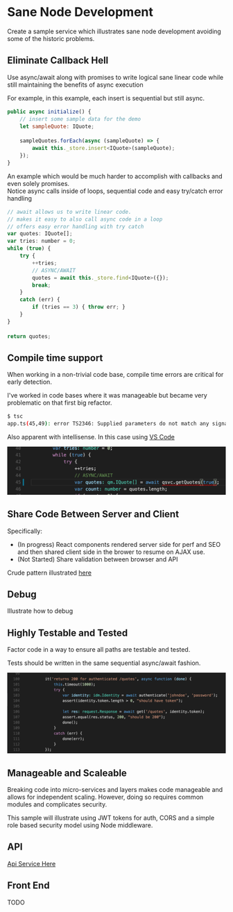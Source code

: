 # Sane Node Development

Create a sample service which illustrates sane node development avoiding some of the historic problems.

## Eliminate Callback Hell  

Use async/await along with promises to write logical sane linear code while still maintaining the benefits of async execution

For example, in this example, each insert is sequential but still async.

```javascript
public async initialize() {
    // insert some sample data for the demo
    let sampleQuote: IQuote;

    sampleQuotes.forEach(async (sampleQuote) => {
        await this._store.insert<IQuote>(sampleQuote);
    });
}
```

An example which would be much harder to accomplish with callbacks and even solely promises.  
Notice async calls inside of loops, sequential code and easy try/catch error handling  

```javascript
// await allows us to write linear code.  
// makes it easy to also call async code in a loop
// offers easy error handling with try catch
var quotes: IQuote[];
var tries: number = 0;
while (true) {
    try {
        ++tries;
        // ASYNC/AWAIT
        quotes = await this._store.find<IQuote>({});
        break;
    }
    catch (err) {
        if (tries == 3) { throw err; }
    }
}

return quotes;
```

## Compile time support  

When working in a non-trivial code base, compile time errors are critical for early detection.

I've worked in code bases where it was manageable but became very problematic on that first big refactor.

```bash
$ tsc
app.ts(45,49): error TS2346: Supplied parameters do not match any signature of call target. 
```

Also apparent with intellisense.  In this case using [VS Code](https://code.visualstudio.com)  

![Compile Error](docs/compileerr.png)

## Share Code Between Server and Client

Specifically:  

  - (In progress) React components rendered server side for perf and SEO and then shared client side in the brower to resume on AJAX use.
  - (Not Started) Share validation between browser and API

Crude pattern illustrated [here](https://codepen.io/bryanmacfarlane/pen/OWVjVw)

## Debug

Illustrate how to debug

## Highly Testable and Tested

Factor code in a way to ensure all paths are testable and tested.  

Tests should be written in the same sequential async/await fashion.  

![Compile Error](docs/awaittests.png)

## Manageable and Scaleable

Breaking code into micro-services and layers makes code manageable and allows for independent scaling.  However, doing so requires common modules and complicates security.    

This sample will illustrate using JWT tokens for auth, CORS and a simple role based security model using Node middleware.

## API

[Api Service Here](api)

## Front End

TODO